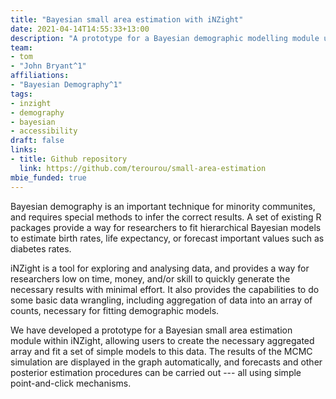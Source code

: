 ```yaml
---
title: "Bayesian small area estimation with iNZight"
date: 2021-04-14T14:55:33+13:00
description: "A prototype for a Bayesian demographic modelling module using iNZight's add-on system."
team:
- tom
- "John Bryant^1"
affiliations:
- "Bayesian Demography^1"
tags:
- inzight
- demography
- bayesian
- accessibility
draft: false
links:
- title: Github repository
  link: https://github.com/terourou/small-area-estimation
mbie_funded: true
---
```


Bayesian demography is an important technique for minority communites, and requires special methods to infer the correct results. A set of existing R packages provide a way for researchers to fit hierarchical Bayesian models to estimate birth rates, life expectancy, or forecast important values such as diabetes rates.

iNZight is a tool for exploring and analysing data, and provides a way for researchers low on time, money, and/or skill to quickly generate the necessary results with minimal effort. It also provides the capabilities to do some basic data wrangling, including aggregation of data into an array of counts, necessary for fitting demographic models.

We have developed a prototype for a Bayesian small area estimation module within iNZight, allowing users to create the necessary aggregated array and fit a set of simple models to this data. The results of the MCMC simulation are displayed in the graph automatically, and forecasts and other posterior estimation procedures can be carried out --- all using simple point-and-click mechanisms.
